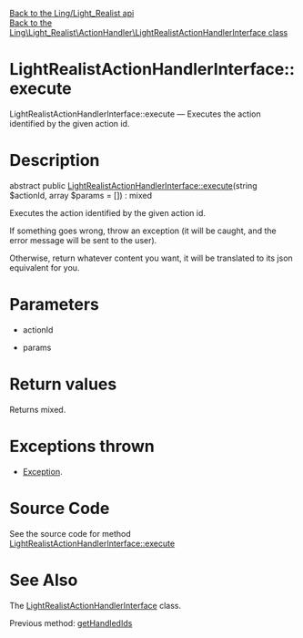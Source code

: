 [Back to the Ling/Light_Realist api](https://github.com/lingtalfi/Light_Realist/blob/master/doc/api/Ling/Light_Realist.md)<br>
[Back to the Ling\Light_Realist\ActionHandler\LightRealistActionHandlerInterface class](https://github.com/lingtalfi/Light_Realist/blob/master/doc/api/Ling/Light_Realist/ActionHandler/LightRealistActionHandlerInterface.md)


LightRealistActionHandlerInterface::execute
================



LightRealistActionHandlerInterface::execute — Executes the action identified by the given action id.




Description
================


abstract public [LightRealistActionHandlerInterface::execute](https://github.com/lingtalfi/Light_Realist/blob/master/doc/api/Ling/Light_Realist/ActionHandler/LightRealistActionHandlerInterface/execute.md)(string $actionId, array $params = []) : mixed




Executes the action identified by the given action id.

If something goes wrong, throw an exception (it will be caught, and the error message will be sent
to the user).

Otherwise, return whatever content you want, it will be translated to its json equivalent for you.




Parameters
================


- actionId

    

- params

    


Return values
================

Returns mixed.


Exceptions thrown
================

- [Exception](http://php.net/manual/en/class.exception.php).&nbsp;







Source Code
===========
See the source code for method [LightRealistActionHandlerInterface::execute](https://github.com/lingtalfi/Light_Realist/blob/master/ActionHandler/LightRealistActionHandlerInterface.php#L38-L38)


See Also
================

The [LightRealistActionHandlerInterface](https://github.com/lingtalfi/Light_Realist/blob/master/doc/api/Ling/Light_Realist/ActionHandler/LightRealistActionHandlerInterface.md) class.

Previous method: [getHandledIds](https://github.com/lingtalfi/Light_Realist/blob/master/doc/api/Ling/Light_Realist/ActionHandler/LightRealistActionHandlerInterface/getHandledIds.md)<br>

